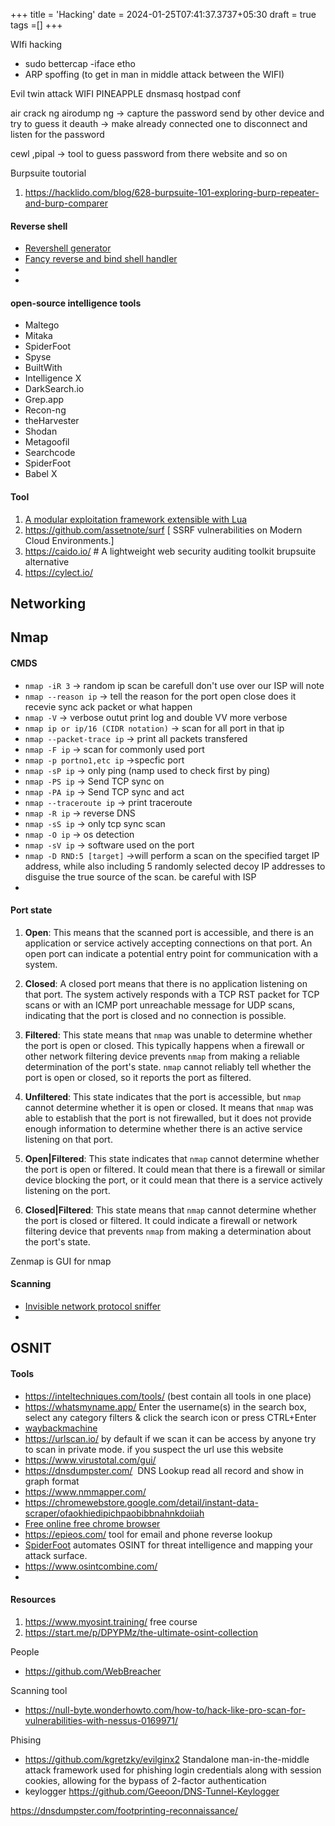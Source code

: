 +++
title = 'Hacking'
date = 2024-01-25T07:41:37.3737+05:30
draft = true
tags =[]
+++ 


WIfi hacking
- sudo bettercap -iface etho
- ARP spoffing (to get in man in middle attack between the WIFI)

Evil twin attack
WIFI PINEAPPLE
dnsmasq
hostpad conf

air crack ng airodump ng  -> capture the password send by other device and try to guess it 
deauth -> make already connected one to disconnect and listen for the password

cewl ,pipal ->  tool to guess password from there website and so on 


Burpsuite toutorial
1. https://hacklido.com/blog/628-burpsuite-101-exploring-burp-repeater-and-burp-comparer


#### Reverse shell
- [Revershell generator](https://www.revshells.com/) 
- [Fancy reverse and bind shell handler](https://github.com/calebstewart/pwncat)
- 
- 

#### open-source intelligence tools

- Maltego
- Mitaka
- SpiderFoot
- Spyse
- BuiltWith
- Intelligence X
- DarkSearch.io
- Grep.app
- Recon-ng
- theHarvester
- Shodan
- Metagoofil
- Searchcode
- SpiderFoot
- Babel X


#### Tool
1. [A modular exploitation framework extensible with Lua](https://github.com/farinap5/Venera)
2. https://github.com/assetnote/surf [ SSRF vulnerabilities on Modern Cloud Environments.]
3. https://caido.io/ # A lightweight web security auditing toolkit brupsuite alternative
4. https://cylect.io/

## Networking
## Nmap

#### CMDS

- `nmap -iR 3` -> random ip scan be carefull don't use over our ISP will note
- `nmap --reason ip` -> tell the reason for the port open close does it recevie sync ack packet or what happen
- `nmap -V` -> verbose outut print log and double VV more verbose
- `nmap ip or ip/16 (CIDR notation)`  -> scan for all port in that ip
- `nmap --packet-trace ip`  -> print all packets transfered
- `nmap -F ip` -> scan for commonly used port
- `nmap -p portno1,etc ip` ->specfic port
- `nmap -sP ip` -> only ping (namp used to check first by ping)
- `nmap -PS ip` -> Send TCP sync on 
- `nmap -PA ip` -> Send TCP sync and act 
- `nmap --traceroute ip` -> print traceroute
- `nmap -R ip` -> reverse DNS 
- `nmap -sS ip` -> only tcp sync scan
- `nmap -O ip` -> os detection
- `nmap -sV ip` -> software used on the port
- `nmap -D RND:5 [target]` ->will perform a scan on the specified target IP address, while also including 5 randomly selected decoy IP addresses to disguise the true source of the scan. be careful with ISP
- 

#### Port state
1. **Open**: This means that the scanned port is accessible, and there is an application or service actively accepting connections on that port. An open port can indicate a potential entry point for communication with a system.
    
2. **Closed**: A closed port means that there is no application listening on that port. The system actively responds with a TCP RST packet for TCP scans or with an ICMP port unreachable message for UDP scans, indicating that the port is closed and no connection is possible.
    
3. **Filtered**: This state means that `nmap` was unable to determine whether the port is open or closed. This typically happens when a firewall or other network filtering device prevents `nmap` from making a reliable determination of the port's state. `nmap` cannot reliably tell whether the port is open or closed, so it reports the port as filtered.
    
4. **Unfiltered**: This state indicates that the port is accessible, but `nmap` cannot determine whether it is open or closed. It means that `nmap` was able to establish that the port is not firewalled, but it does not provide enough information to determine whether there is an active service listening on that port.
    
5. **Open|Filtered**: This state indicates that `nmap` cannot determine whether the port is open or filtered. It could mean that there is a firewall or similar device blocking the port, or it could mean that there is a service actively listening on the port.
    
6. **Closed|Filtered**: This state means that `nmap` cannot determine whether the port is closed or filtered. It could indicate a firewall or network filtering device that prevents `nmap` from making a determination about the port's state.

Zenmap is GUI for nmap

#### Scanning
- [Invisible network protocol sniffer](https://github.com/casterbyte/Above )
- 
## OSNIT 

#### Tools
- https://inteltechniques.com/tools/ (best contain all tools in one place)
- https://whatsmyname.app/ Enter the username(s) in the search box, select any category filters & click the search icon or press CTRL+Enter
- [waybackmachine](https://web.archive.org/web/20030315000000*/http://sep11.wikipedia.org/wiki/In_Memoriam) 
- https://urlscan.io/ by default if we scan it can be access by anyone try to scan in private mode. if you suspect the url use this website
- https://www.virustotal.com/gui/ 
- https://dnsdumpster.com/   DNS Lookup read all record and show in graph format 
- https://www.nmmapper.com/
- https://chromewebstore.google.com/detail/instant-data-scraper/ofaokhiedipichpaobibbnahnkdoiiah
- [Free online free chrome browser](https://kasmweb.com/ )
- https://epieos.com/  tool for email and phone reverse lookup
- [SpiderFoot](https://github.com/smicallef/spiderfoot ) automates OSINT for threat intelligence and mapping your attack surface.
- https://www.osintcombine.com/
- 
#### Resources
1. https://www.myosint.training/ free course
2. https://start.me/p/DPYPMz/the-ultimate-osint-collection


People
- https://github.com/WebBreacher


Scanning tool
- https://null-byte.wonderhowto.com/how-to/hack-like-pro-scan-for-vulnerabilities-with-nessus-0169971/ 


Phising
- https://github.com/kgretzky/evilginx2 Standalone man-in-the-middle attack framework used for phishing login credentials along with session cookies, allowing for the bypass of 2-factor authentication
- keylogger https://github.com/Geeoon/DNS-Tunnel-Keylogger


https://dnsdumpster.com/footprinting-reconnaissance/